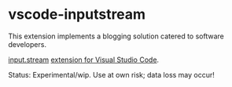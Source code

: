 # vscode-inputstream

This extension implements a blogging solution catered to software developers.

[input.stream](https://input.stream) [extension for Visual Studio
Code](https://marketplace.visualstudio.com/items?itemName=stackbuild.vscode-inputstream).

Status: Experimental/wip.  Use at own risk; data loss may occur!


